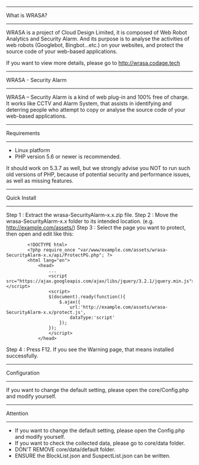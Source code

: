 **************
What is WRASA?
**************

WRASA is a project of Cloud Design Limited, it is composed of Web Robot Analytics 
and Security Alarm. And its purpose is to analyse the activities of web robots 
(Googlebot, Bingbot...etc.) on your websites, and protect the source code of 
your web-based applications.

If you want to view more details, please go to http://wrasa.codage.tech


**********************
WRASA - Security Alarm
**********************

WRASA – Security Alarm is a kind of web plug-in and 100% free of charge. It works 
like CCTV and Alarm System, that assists in identifying and deterring people who 
attempt to copy or analyse the source code of your web-based applications.


************
Requirements
************

- Linux platform
- PHP version 5.6 or newer is recommended.

It should work on 5.3.7 as well, but we strongly advise you NOT to run
such old versions of PHP, because of potential security and performance
issues, as well as missing features.


*************
Quick Install
*************

Step 1 : Extract the wrasa-SecurityAlarm-x.x.zip file.
Step 2 : Move the wrasa-SecurityAlarm-x.x folder to its intended location. (e.g. http://example.com/assets/)
Step 3 : Select the page you want to protect, then open and edit like this:

            <!DOCTYPE html>
            <?php require_once "var/www/example.com/assets/wrasa-SecurityAlarm-x.x/api/ProtectPG.php"; ?>
            <html lang="en">
                <head>
                    ...
                    <script src="https://ajax.googleapis.com/ajax/libs/jquery/3.2.1/jquery.min.js"></script>
                    <script>
                    $(document).ready(function(){
                        $.ajax({
                            url:'http://example.com/assets/wrasa-SecurityAlarm-x.x/protect.js',
                            dataType:'script'
                        });
                    });        
                    </script>
                </head>

Step 4 : Press F12. If you see the Warning page, that means installed successfully.


*************
Configuration
*************

If you want to change the default setting, please open the core/Config.php and modify yourself.


*********
Attention
*********

- If you want to change the default setting, please open the Config.php and modify yourself.
- If you want to check the collected data, please go to core/data folder.
- DON'T REMOVE core/data/default folder.
- ENSURE the BlockList.json and SuspectList.json can be written.

